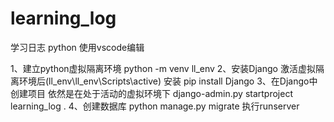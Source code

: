 # learning_log
学习日志 python
使用vscode编辑

1、建立python虚拟隔离环境
    python -m venv ll_env
2、安装Django
    激活虚拟隔离环境后(ll_env\ll_env\Scripts\active)
    安装 pip install Django
3、在Django中创建项目
    依然是在处于活动的虚拟环境下
    django-admin.py startproject learning_log .
4、创建数据库
    python manage.py migrate
    执行runserver
    